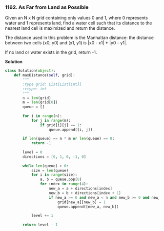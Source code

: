 ### 1162. As Far from Land as Possible

Given an N x N grid containing only values 0 and 1, where 0 represents water and 1 represents land, find a water cell such that its distance to the nearest land cell is maximized and return the distance.

The distance used in this problem is the Manhattan distance: the distance between two cells (x0, y0) and (x1, y1) is |x0 - x1| + |y0 - y1|.

If no land or water exists in the grid, return -1.

**Solution**
```Python
class Solution(object):
    def maxDistance(self, grid):
        """
        :type grid: List[List[int]]
        :rtype: int
        """
        n = len(grid)
        m = len(grid[0])
        queue = []
        
        for i in range(n):
            for j in range(m):
                if grid[i][j] == 1:
                    queue.append([i, j])
        
        if len(queue) == n * m or len(queue) == 0:
            return -1
        
        level = 0
        directions = [0, 1, 0, -1, 0]
        
        while len(queue) > 0:
            size = len(queue)
            for i in range(size):
                a, b = queue.pop(0)
                for index in range(4):
                    new_a = a + directions[index]
                    new_b = b + directions[index + 1]
                    if new_a >= 0 and new_a < n and new_b >= 0 and new_b < m and grid[new_a][new_b] == 0:
                        grid[new_a][new_b] = 1
                        queue.append([new_a, new_b])
            
            level += 1
        
        return level - 1
```